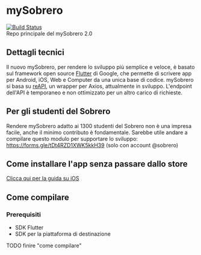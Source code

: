 # mySobrero
[![Build Status](https://travis-ci.org/federunco/mySobrero.svg?branch=flutter)](https://travis-ci.org/federunco/mySobrero)<br>
Repo principale del mySobrero 2.0

## Dettagli tecnici
Il nuovo mySobrero, per rendere lo sviluppo più semplice e veloce, è
basato sul framework open source [Flutter](https://flutter.dev) di
Google, che permette di scrivere app per Android, iOS, Web e Computer da
una unica base di codice. mySobrero si basa su
[reAPI](https://github.com/federunco/reAPI), un wrapper per Axios,
attualmente in sviluppo. L'endpoint dell'API è temporaneo e non
ottimizzato per un altro carico di richieste.


## Per gli studenti del Sobrero
Rendere mySobrero adatto ai 1300 studenti del Sobrero non è una impresa facile, anche il minimo contributo è fondamentale. Sarebbe utile andare a compilare questo modulo per supportare lo sviluppo: https://forms.gle/tDt4RZD1XWK5kkH39 (solo con account @sobrero)

## Come installare l'app senza passare dallo store
[Clicca qui per la guida su iOS](./guide/sideload-ios.md)

## Come compilare
### Prerequisiti
- SDK Flutter
- SDK per la piattaforma di destinazione

TODO finire "come compilare"

